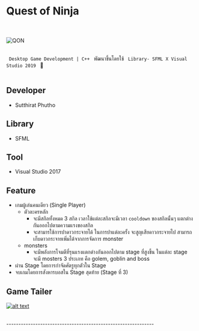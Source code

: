 # Quest of Ninja

<br><br> ![QON](https://github.com/radsadorn/Quest_of_Ninja/blob/master/QuestOfNinja/sprite/LOGO.png) <br><br>

`  Desktop Game Development | C++  ` พัฒนาขึ้นโดยใช้ `  Library- SFML X Visual Studio 2019  ` 👾 <br><br>

## Developer

* Sutthirat Phutho

## Library

* SFML

## Tool 

* Visual Studio 2017

## Feature

* เกมผู้เล่นคนเดียว (Single Player) <br>
  - ตัวละครหลัก
    - จะมีสกิลทั้งหมด 3 สกิล เวลาใช้แต่ละสกิลจะมีเวลา ` cooldown ` ของสกิลนั้นๆ แตกต่างกันออกไปตามความแรงของสกิล
    - จะสามารใช้การปาดาวกระจายได้ ในการปาแต่ละครั้ง จะสูญเสียดาวกระจายไป สามารถเก็บดาวกระจายเพิ่มได้จากการจัดการ monster <br>
  - monsters
    - จะมีพลังการโจมตีที่รุนแรงแตกต่างกันออกไปตาม stage ที่สูงขึ้น ในแต่ละ stage จะมี mosters 3 ประเภท คือ golem, goblin and boss <br>
* ผ่าน Stage โดยการกำจัดศัตรูทุกตัวใน Stage
* จบเกมโดยการสังหารบอสใน Stage สุดท้าย (Stage ที่ 3)

## Game Tailer

[![alt text](https://github.com/radsadorn/Quest_of_Ninja/blob/master/QON.jpg?raw=true)](https://www.youtube.com/watch?v=zPIRKE5LVkM&t=12s)

<br> 
-------------------------------------------------------------
